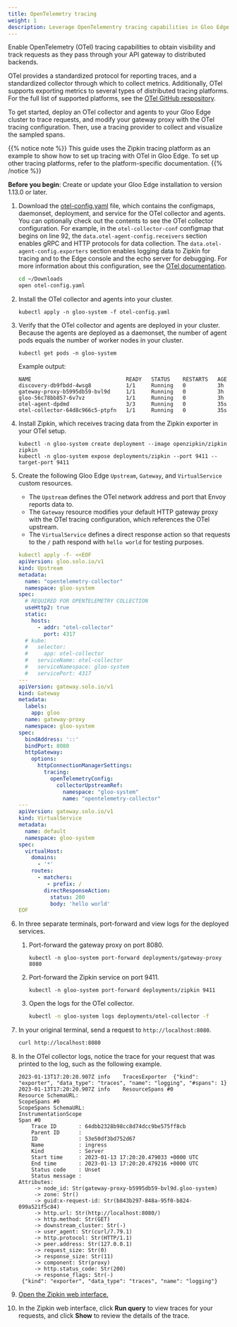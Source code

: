 ```yaml
---
title: OpenTelemetry tracing
weight: 1
description: Leverage OpenTelementry tracing capabilities in Gloo Edge.
---
```


Enable OpenTelemetry (OTel) tracing capabilities to obtain visibility and track requests as they pass through your API gateway to distributed backends.

OTel provides a standardized protocol for reporting traces, and a standardized collector through which to collect metrics. Additionally, OTel supports exporting metrics to several types of distributed tracing platforms. For the full list of supported platforms, see the [OTel GitHub respository](https://github.com/open-telemetry/opentelemetry-collector-contrib/tree/main/exporter).

To get started, deploy an OTel collector and agents to your Gloo Edge cluster to trace requests, and modify your gateway proxy with the OTel tracing configuration. Then, use a tracing provider to collect and visualize the sampled spans.

{{% notice note %}} 
This guide uses the Zipkin tracing platform as an example to show how to set up tracing with OTel in Gloo Edge. To set up other tracing platforms, refer to the platform-specific documentation.
{{% /notice %}}

**Before you begin**: Create or update your Gloo Edge installation to version 1.13.0 or later. <!--Is this considered alpha or beta, or is it fully supported for prod?-->

1. Download the [otel-config.yaml](otel-config.yaml) file, which contains the configmaps, daemonset, deployment, and service for the OTel collector and agents. You can optionally check out the contents to see the OTel collector configuration. For example, in the `otel-collector-conf` configmap that begins on line 92, the `data.otel-agent-config.receivers` section enables gRPC and HTTP protocols for data collection. The `data.otel-agent-config.exporters` section enables logging data to Zipkin for tracing and to the Edge console and the echo server for debugging. For more information about this configuration, see the [OTel documentation](https://opentelemetry.io/docs/collector/configuration/).
   ```sh
   cd ~/Downloads
   open otel-config.yaml
   ```

2. Install the OTel collector and agents into your cluster.
   ```
   kubectl apply -n gloo-system -f otel-config.yaml
   ```

3. Verify that the OTel collector and agents are deployed in your cluster. Because the agents are deployed as a daemonset, the number of agent pods equals the number of worker nodes in your cluster.
   ```
   kubectl get pods -n gloo-system
   ```
   Example output:
   ```
   NAME                              READY   STATUS    RESTARTS   AGE
   discovery-db9fbdd-4wsg8           1/1     Running   0          3h
   gateway-proxy-b5995db59-bvl9d     1/1     Running   0          3h
   gloo-56c78bb857-6v7vz             1/1     Running   0          3h
   otel-agent-dpdmd                  3/3     Running   0          35s
   otel-collector-64d8c966c5-ptpfn   1/1     Running   0          35s
   ```

4. Install Zipkin, which receives tracing data from the Zipkin exporter in your OTel setup.
   ```
   kubectl -n gloo-system create deployment --image openzipkin/zipkin zipkin
   kubectl -n gloo-system expose deployments/zipkin --port 9411 --target-port 9411
   ```

5. Create the following Gloo Edge `Upstream`, `Gateway`, and `VirtualService` custom resources. 
   * The `Upstream` defines the OTel network address and port that Envoy reports data to.
   * The `Gateway` resource modifies your default HTTP gateway proxy with the OTel tracing configuration, which references the OTel upstream.
   * The `VirtualService` defines a direct response action so that requests to the `/` path respond with `hello world` for testing purposes.
   ```yaml
   kubectl apply -f- <<EOF
   apiVersion: gloo.solo.io/v1
   kind: Upstream
   metadata:
     name: "opentelemetry-collector"
     namespace: gloo-system
   spec:
     # REQUIRED FOR OPENTELEMETRY COLLECTION
     useHttp2: true
     static:
       hosts:
         - addr: "otel-collector"
           port: 4317
     # kube:
     #   selector:
     #     app: otel-collector
     #   serviceName: otel-collector
     #   serviceNamespace: gloo-system
     #   servicePort: 4317
   ---
   apiVersion: gateway.solo.io/v1
   kind: Gateway
   metadata:
     labels:
       app: gloo
     name: gateway-proxy
     namespace: gloo-system
   spec:
     bindAddress: '::'
     bindPort: 8080
     httpGateway:
       options:
         httpConnectionManagerSettings:
           tracing:
             openTelemetryConfig:
               collectorUpstreamRef:
                 namespace: "gloo-system"
                 name: "opentelemetry-collector"
   ---
   apiVersion: gateway.solo.io/v1
   kind: VirtualService
   metadata:
     name: default
     namespace: gloo-system
   spec:
     virtualHost:
       domains:
         - '*'
       routes:
         - matchers:
            - prefix: /
           directResponseAction:
             status: 200
             body: 'hello world'
   EOF
   ```

6. In three separate terminals, port-forward and view logs for the deployed services.
   1. Port-forward the gateway proxy on port 8080.
      ```
      kubectl -n gloo-system port-forward deployments/gateway-proxy 8080
      ```
   2. Port-forward the Zipkin service on port 9411.
      ```
      kubectl -n gloo-system port-forward deployments/zipkin 9411
      ```
   3. Open the logs for the OTel collector.
      ```sh
      kubectl -n gloo-system logs deployments/otel-collector -f
      ```

7. In your original terminal, send a request to `http://localhost:8080`.
   ```sh
   curl http://localhost:8080
   ```

8. In the OTel collector logs, notice the trace for your request that was printed to the log, such as the following example.
   ```
   2023-01-13T17:20:20.907Z	info	TracesExporter	{"kind": "exporter", "data_type": "traces", "name": "logging", "#spans": 1}
   2023-01-13T17:20:20.907Z	info	ResourceSpans #0
   Resource SchemaURL: 
   ScopeSpans #0
   ScopeSpans SchemaURL: 
   InstrumentationScope  
   Span #0
       Trace ID       : 64dbb2328b98cc8d74dcc9be575ff8cb
       Parent ID      : 
       ID             : 53e50df3bd752d67
       Name           : ingress
       Kind           : Server
       Start time     : 2023-01-13 17:20:20.479033 +0000 UTC
       End time       : 2023-01-13 17:20:20.479216 +0000 UTC
       Status code    : Unset
       Status message : 
   Attributes:
        -> node_id: Str(gateway-proxy-b5995db59-bvl9d.gloo-system)
        -> zone: Str()
        -> guid:x-request-id: Str(b843b297-848a-95f0-b824-099a521f5c84)
        -> http.url: Str(http://localhost:8080/)
        -> http.method: Str(GET)
        -> downstream_cluster: Str(-)
        -> user_agent: Str(curl/7.79.1)
        -> http.protocol: Str(HTTP/1.1)
        -> peer.address: Str(127.0.0.1)
        -> request_size: Str(0)
        -> response_size: Str(11)
        -> component: Str(proxy)
        -> http.status_code: Str(200)
        -> response_flags: Str(-)
   	{"kind": "exporter", "data_type": "traces", "name": "logging"}
    ```

9. [Open the Zipkin web interface.](http://localhost:9411/zipkin/)

10. In the Zipkin web interface, click **Run query** to view traces for your requests, and click **Show** to review the details of the trace.